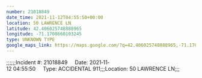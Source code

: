 ```yaml
---
number: 21018849
date_time: 2021-11-12T04:55:50+00:00
location: 50 LAWRENCE LN
latitude: 42.406025748888965
longitude: -71.1708660103245
type: UNKNOWN TYPE
google_maps_link: https://maps.google.com/?q=42.406025748888965,-71.1708660103245
---
```


;;;;;;Incident #: 21018849     Date: 2021‐11‐12 04:55:50     Type: ACCIDENTAL 911;;;Location: 50 LAWRENCE LN;;;
